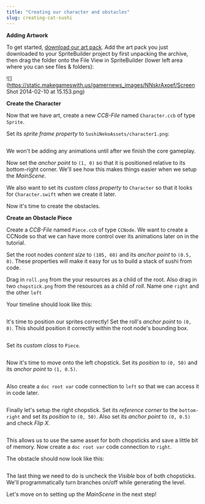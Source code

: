 ```yaml
---
title: "Creating our character and obstacles"
slug: creating-cat-sushi
---     
```


**Adding Artwork**

<!--TODO: ADD ART PARK LINK-->
To get started, [download our art pack](). Add the art pack you just downloaded to your SpriteBuilder project by first unpacking the archive, then drag the folder onto the File View in SpriteBuilder (lower left area where you can see files & folders):

<!--TODO: UPDATE SCREENSHOT-->
![](https://static.makegameswith.us/gamernews_images/NNskrAxoef/Screen Shot 2014-02-10 at 15.153.png)

**Create the Character**

Now that we have art, create a new *CCB-File* named `Character.ccb` of type `Sprite`.

Set its *sprite frame property* to `SushiNekoAssets/character1.png`:

![]()

We won't be adding any animations until after we finish the core gameplay.

Now set the *anchor point* to `(1, 0)` so that it is positioned relative to its bottom-right corner. We'll see how this makes things easier when we setup the *MainScene*.

We also want to set its *custom class property* to `Character` so that it looks for `Character.swift` when we create it later.

Now it's time to create the obstacles.

**Create an Obstacle Piece**

Create a *CCB-File* named `Piece.ccb` of type `CCNode`. We want to create a CCNode so that we can have more control over its animations later on in the tutorial.

Set the root nodes *content size* to `(105, 60)` and its *anchor point* to `(0.5, 0)`. These properties will make it easy for us to build a stack of sushi from code.

Drag in `roll.png` from the your resources as a child of the root. Also drag in two `chopstick.png` from the resources as a child of *roll*. Name one `right` and the other `left`

Your timeline should look like this:

![]()

It's time to position our sprites correctly! Set the roll's *anchor point* to `(0, 0)`. This should position it correctly within the root node's bounding box.

![]()

Set its *custom class* to `Piece`.

![]()

Now it's time to move onto the left chopstick. Set its *position* to `(0, 50)` and its *anchor point* to `(1, 0.5)`.

![]()

Also create a `doc root var` code connection to `left` so that we can access it in code later. 

![]()

Finally let's setup the right chopstick. Set its *reference corner* to the `bottom-right` and set its *position* to `(0, 50)`. Also set its *anchor point* to `(0, 0.5)` and check *Flip X*.

![]()

This allows us to use the same asset for both chopsticks and save a little bit of memory. Now create a `doc root var` code connection to `right`.

The obstacle should now look like this:

![]()

The last thing we need to do is uncheck the *Visible* box of both chopsticks. We'll programmatically turn branches on/off while generating the level.

Let's move on to setting up the *MainScene* in the next step!